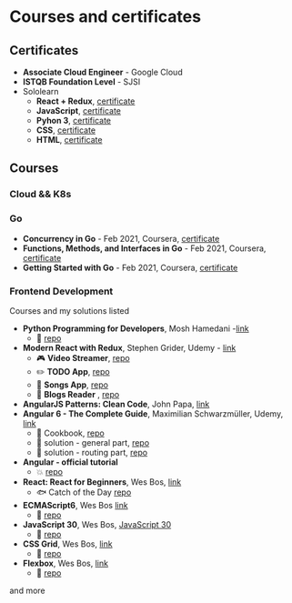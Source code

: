 # Courses and certificates

<!--
<p align="center">
  <img width="200px" src="https://raw.githubusercontent.com/wroclawianka/about-me/master/assets/img/nick-morrison-FHnnjk1Yj7Y-unsplash.jpg"/>
</p>
-->

## Certificates
- <strong>Associate Cloud Engineer</strong> - Google Cloud
- <strong>ISTQB Foundation Level</strong> - SJSI
- Sololearn
   - <strong>React + Redux</strong>, [certificate](https://www.sololearn.com/Certificate/1097-18451704/pdf/)
   - <strong>JavaScript</strong>, [certificate](https://www.sololearn.com/Certificate/1024-18451704/pdf/)
   - <strong>Pyhon 3</strong>, [certificate](https://www.sololearn.com/Certificate/1073-18451704/pdf/)
   - <strong>CSS</strong>, [certificate](https://www.sololearn.com/Certificate/1023-18451704/pdf/)
   - <strong>HTML</strong>, [certificate](https://www.sololearn.com/Certificate/1014-18451704/pdf/)

## Courses

### Cloud && K8s

### Go
- <strong>Concurrency in Go</strong> - Feb 2021, Coursera, [certificate](https://www.coursera.org/account/accomplishments/verify/FZT32VPXUQ36)
- <strong>Functions, Methods, and Interfaces in Go</strong> - Feb 2021, Coursera, [certificate](https://www.coursera.org/account/accomplishments/verify/V7J53MQLULPG)
- <strong>Getting Started with Go</strong> - Feb 2021, Coursera, [certificate](https://www.coursera.org/account/accomplishments/verify/XKP5BCER6NDR)


### Frontend Development
Courses and my solutions listed

- <strong>Python Programming for Developers</strong>, Mosh Hamedani -[link](https://codewithmosh.com/p/python-programming-course-developers)<br/>
   - :snake: [repo](https://github.com/wroclawianka/python-beginning) 
- <strong>Modern React with Redux</strong>, Stephen Grider, Udemy - [link](https://www.udemy.com/share/100YAOBUAcc11bTHw=/)<br/>
   - :video_game: <strong>Video Streamer</strong>, [repo](https://github.com/wroclawianka/video-streamer) 
   - :pencil2: <strong>TODO App</strong>, [repo](https://github.com/wroclawianka/react-hooks-todo-app)
   - :musical_note: <strong>Songs App</strong>, [repo](https://github.com/wroclawianka/songs-app)
   - :page_with_curl: <strong>Blogs Reader</strong> , [repo](https://github.com/wroclawianka/blogs-reader)
- <strong>AngularJS Patterns: Clean Code</strong>, John Papa, [link](https://app.pluralsight.com/library/courses/angularjs-patterns-clean-code/table-of-contents)   
- <strong>Angular 6 - The Complete Guide</strong>, Maximilian Schwarzmüller, Udemy, [link](https://www.udemy.com/share/100YzMBUAcc11bTHw=/)
   - :pizza: Cookbook, [repo](https://github.com/wroclawianka/cookbook)
   - :book: solution - general part, [repo](https://github.com/wroclawianka/angular-learning-udemy)
   - :link: solution - routing part, [repo](https://github.com/wroclawianka/angular-learning-routing)
- <strong>Angular - official tutorial</strong> 
   - :boom: [repo](https://github.com/wroclawianka/angular2.0_heroes-tutorial)
- <strong>React: React for Beginners</strong>, Wes Bos, [link](https://reactforbeginners.com/)
   - :fish: Catch of the Day [repo](https://github.com/wroclawianka/catch-of-the-day_react-learning)
- <strong>ECMAScript6</strong>, Wes Bos [link](https://es6.io/)
   - :closed_book: [repo](https://github.com/wroclawianka/ES6-learning)
- <strong>JavaScript 30</strong>, Wes Bos, [JavaScript 30](https://javascript30.com/)
   - :orange_book: [repo](https://github.com/wroclawianka/javaScript-learning)
- <strong>CSS Grid</strong>, Wes Bos, [link](https://cssgrid.io/)
    - :blue_book: [repo](https://github.com/wroclawianka/css-tricks)
- <strong>Flexbox</strong>, Wes Bos, [link](https://flexbox.io/)
    - :green_book: [repo](https://github.com/wroclawianka/css-tricks)

and more
